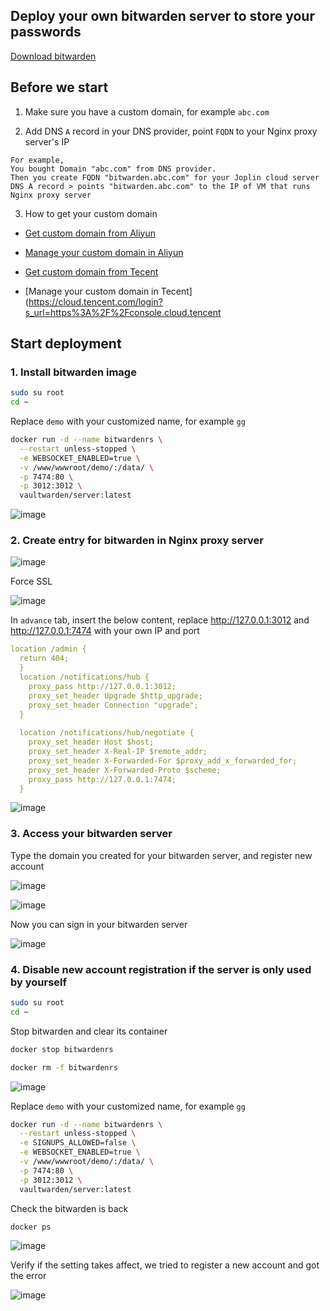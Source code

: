 ## Deploy your own bitwarden server to store your passwords

[Download bitwarden](https://bitwarden.com/download/)

## Before we start

1. Make sure you have a custom domain, for example `abc.com`

2. Add DNS `A` record in your DNS provider, point `FQDN` to your Nginx proxy server's IP
```
For example,
You bought Domain "abc.com" from DNS provider.
Then you create FQDN "bitwarden.abc.com" for your Joplin cloud server
DNS A record > points "bitwarden.abc.com" to the IP of VM that runs Nginx proxy server
```
3. How to get your custom domain
* [Get custom domain from Aliyun](https://wanwang.aliyun.com/domain/)

* [Manage your custom domain in Aliyun](https://account.aliyun.com/login/login.htm?oauth_callback=http%3A%2F%2Fdc.console.aliyun.com%2Fnext%2Findex%3Fspm%3D5176.2020520207.recommends.ddomain.606c4c12SpdlTJ#/domain/list/all-domain)

* [Get custom domain from Tecent](https://cloud.tencent.com/act/pro/domain_sales?fromSource=gwzcw.6927084.6927084.6927084&utm_medium=cpc&utm_id=gwzcw.6927084.6927084.6927084&bd_vid=11313871833741623980)

* [Manage your custom domain in Tecent](https://cloud.tencent.com/login?s_url=https%3A%2F%2Fconsole.cloud.tencent


## Start deployment

### 1. Install bitwarden image
```sh
sudo su root
cd ~
```

Replace `demo` with your customized name, for example `gg`
```sh
docker run -d --name bitwardenrs \
  --restart unless-stopped \
  -e WEBSOCKET_ENABLED=true \
  -v /www/wwwroot/demo/:/data/ \
  -p 7474:80 \
  -p 3012:3012 \
  vaultwarden/server:latest
```
![image](https://user-images.githubusercontent.com/96930989/230751321-cb963a56-0e3a-45ad-b714-b4b56af1a744.png)

### 2. Create entry for bitwarden in Nginx proxy server

![image](https://user-images.githubusercontent.com/96930989/230751601-e44ea706-359f-43c8-bef4-be48bde60ed6.png)

Force SSL

![image](https://user-images.githubusercontent.com/96930989/230751620-d1f63263-b970-4050-886d-b491a25d0414.png)

In `advance` tab, insert the below content, replace http://127.0.0.1:3012 and http://127.0.0.1:7474 with your own IP and port
```yml
location /admin {
  return 404;
  }
  location /notifications/hub {
    proxy_pass http://127.0.0.1:3012;
    proxy_set_header Upgrade $http_upgrade;
    proxy_set_header Connection "upgrade";
  }
  
  location /notifications/hub/negotiate {
    proxy_set_header Host $host;
    proxy_set_header X-Real-IP $remote_addr;
    proxy_set_header X-Forwarded-For $proxy_add_x_forwarded_for;
    proxy_set_header X-Forwarded-Proto $scheme;
    proxy_pass http://127.0.0.1:7474;
  }
```

![image](https://user-images.githubusercontent.com/96930989/230751706-86c92697-b46e-4773-a529-07861d389c83.png)

### 3. Access your bitwarden server

Type the domain you created for your bitwarden server, and register new account

![image](https://user-images.githubusercontent.com/96930989/230751889-cdbc4df9-9ba5-46d5-ad1a-fff6fb9b2b39.png)

![image](https://user-images.githubusercontent.com/96930989/230751924-d1e8857b-4d0f-4aeb-8468-73ca93953ff4.png)

Now you can sign in your bitwarden server

![image](https://user-images.githubusercontent.com/96930989/230751955-c06763a5-f2e4-43f8-a738-b3b6f661e1b2.png)

### 4. Disable new account registration if the server is only used by yourself

```sh
sudo su root
cd ~
```

Stop bitwarden and clear its container
```sh
docker stop bitwardenrs
```
```sh
docker rm -f bitwardenrs
```
![image](https://user-images.githubusercontent.com/96930989/230753186-1f41f431-eba6-41b9-b341-5b9fd67c5b50.png)

Replace `demo` with your customized name, for example `gg`
```sh
docker run -d --name bitwardenrs \
  --restart unless-stopped \
  -e SIGNUPS_ALLOWED=false \
  -e WEBSOCKET_ENABLED=true \
  -v /www/wwwroot/demo/:/data/ \
  -p 7474:80 \
  -p 3012:3012 \
  vaultwarden/server:latest
```

Check the bitwarden is back
```sh
docker ps
```
![image](https://user-images.githubusercontent.com/96930989/230753215-e788889f-3104-4563-9276-93dda566ddd6.png)

Verify if the setting takes affect, we tried to register a new account and got the error

![image](https://user-images.githubusercontent.com/96930989/230753294-61a52d3e-1cab-4924-a1b1-1b9e9f71a360.png)

